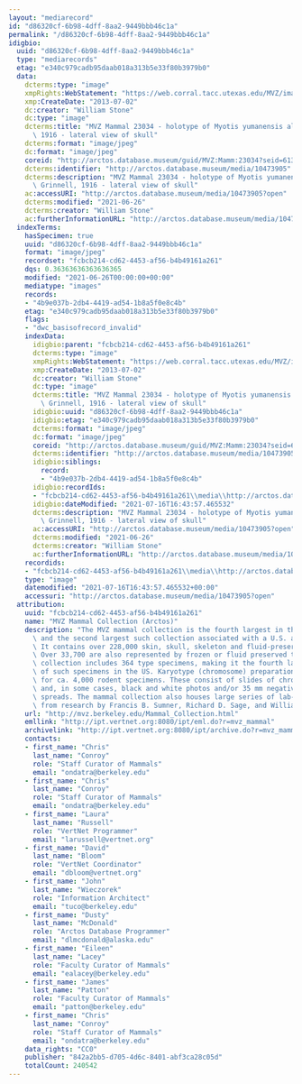 ```yaml
---
layout: "mediarecord"
id: "d86320cf-6b98-4dff-8aa2-9449bbb46c1a"
permalink: "/d86320cf-6b98-4dff-8aa2-9449bbb46c1a"
idigbio:
  uuid: "d86320cf-6b98-4dff-8aa2-9449bbb46c1a"
  type: "mediarecords"
  etag: "e340c979cadb95daab018a313b5e33f80b3979b0"
  data:
    dcterms:type: "image"
    xmpRights:WebStatement: "https://web.corral.tacc.utexas.edu/MVZ/images/MVZ_img/images/jpg/img_15631.jpg"
    xmp:CreateDate: "2013-07-02"
    dc:creator: "William Stone"
    dc:type: "image"
    dcterms:title: "MVZ Mammal 23034 - holotype of Myotis yumanensis altipetens Grinnell,\
      \ 1916 - lateral view of skull"
    dcterms:format: "image/jpeg"
    dc:format: "image/jpeg"
    coreid: "http://arctos.database.museum/guid/MVZ:Mamm:23034?seid=613106"
    dcterms:identifier: "http://arctos.database.museum/media/10473905"
    dcterms:description: "MVZ Mammal 23034 - holotype of Myotis yumanensis altipetens\
      \ Grinnell, 1916 - lateral view of skull"
    ac:accessURI: "http://arctos.database.museum/media/10473905?open"
    dcterms:modified: "2021-06-26"
    dcterms:creator: "William Stone"
    ac:furtherInformationURL: "http://arctos.database.museum/media/10473905"
  indexTerms:
    hasSpecimen: true
    uuid: "d86320cf-6b98-4dff-8aa2-9449bbb46c1a"
    format: "image/jpeg"
    recordset: "fcbcb214-cd62-4453-af56-b4b49161a261"
    dqs: 0.36363636363636365
    modified: "2021-06-26T00:00:00+00:00"
    mediatype: "images"
    records:
    - "4b9e037b-2db4-4419-ad54-1b8a5f0e8c4b"
    etag: "e340c979cadb95daab018a313b5e33f80b3979b0"
    flags:
    - "dwc_basisofrecord_invalid"
    indexData:
      idigbio:parent: "fcbcb214-cd62-4453-af56-b4b49161a261"
      dcterms:type: "image"
      xmpRights:WebStatement: "https://web.corral.tacc.utexas.edu/MVZ/images/MVZ_img/images/jpg/img_15631.jpg"
      xmp:CreateDate: "2013-07-02"
      dc:creator: "William Stone"
      dc:type: "image"
      dcterms:title: "MVZ Mammal 23034 - holotype of Myotis yumanensis altipetens\
        \ Grinnell, 1916 - lateral view of skull"
      idigbio:uuid: "d86320cf-6b98-4dff-8aa2-9449bbb46c1a"
      idigbio:etag: "e340c979cadb95daab018a313b5e33f80b3979b0"
      dcterms:format: "image/jpeg"
      dc:format: "image/jpeg"
      coreid: "http://arctos.database.museum/guid/MVZ:Mamm:23034?seid=613106"
      dcterms:identifier: "http://arctos.database.museum/media/10473905"
      idigbio:siblings:
        record:
        - "4b9e037b-2db4-4419-ad54-1b8a5f0e8c4b"
      idigbio:recordIds:
      - "fcbcb214-cd62-4453-af56-b4b49161a261\\media\\http://arctos.database.museum/media/10473905"
      idigbio:dateModified: "2021-07-16T16:43:57.465532"
      dcterms:description: "MVZ Mammal 23034 - holotype of Myotis yumanensis altipetens\
        \ Grinnell, 1916 - lateral view of skull"
      ac:accessURI: "http://arctos.database.museum/media/10473905?open"
      dcterms:modified: "2021-06-26"
      dcterms:creator: "William Stone"
      ac:furtherInformationURL: "http://arctos.database.museum/media/10473905"
    recordids:
    - "fcbcb214-cd62-4453-af56-b4b49161a261\\media\\http://arctos.database.museum/media/10473905"
    type: "image"
    datemodified: "2021-07-16T16:43:57.465532+00:00"
    accessuri: "http://arctos.database.museum/media/10473905?open"
  attribution:
    uuid: "fcbcb214-cd62-4453-af56-b4b49161a261"
    name: "MVZ Mammal Collection (Arctos)"
    description: "The MVZ mammal collection is the fourth largest in the United States\
      \ and the second largest such collection associated with a U.S. academic institution.\
      \ It contains over 228,000 skin, skull, skeleton and fluid-preserved specimens.\
      \ Over 33,700 are also represented by frozen or fluid preserved tissues. The\
      \ collection includes 364 type specimens, making it the fourth largest collection\
      \ of such specimens in the US. Karyotype (chromosome) preparations are available\
      \ for ca. 4,000 rodent specimens. These consist of slides of chromosome preparations\
      \ and, in some cases, black and white photos and/or 35 mm negatives of chromosome\
      \ spreads. The mammal collection also houses large series of lab-raised specimens\
      \ from research by Francis B. Sumner, Richard D. Sage, and William Z. Lidicker."
    url: "http://mvz.berkeley.edu/Mammal_Collection.html"
    emllink: "http://ipt.vertnet.org:8080/ipt/eml.do?r=mvz_mammal"
    archivelink: "http://ipt.vertnet.org:8080/ipt/archive.do?r=mvz_mammal"
    contacts:
    - first_name: "Chris"
      last_name: "Conroy"
      role: "Staff Curator of Mammals"
      email: "ondatra@berkeley.edu"
    - first_name: "Chris"
      last_name: "Conroy"
      role: "Staff Curator of Mammals"
      email: "ondatra@berkeley.edu"
    - first_name: "Laura"
      last_name: "Russell"
      role: "VertNet Programmer"
      email: "larussell@vertnet.org"
    - first_name: "David"
      last_name: "Bloom"
      role: "VertNet Coordinator"
      email: "dbloom@vertnet.org"
    - first_name: "John"
      last_name: "Wieczorek"
      role: "Information Architect"
      email: "tuco@berkeley.edu"
    - first_name: "Dusty"
      last_name: "McDonald"
      role: "Arctos Database Programmer"
      email: "dlmcdonald@alaska.edu"
    - first_name: "Eileen"
      last_name: "Lacey"
      role: "Faculty Curator of Mammals"
      email: "ealacey@berkeley.edu"
    - first_name: "James"
      last_name: "Patton"
      role: "Faculty Curator of Mammals"
      email: "patton@berkeley.edu"
    - first_name: "Chris"
      last_name: "Conroy"
      role: "Staff Curator of Mammals"
      email: "ondatra@berkeley.edu"
    data_rights: "CC0"
    publisher: "842a2bb5-d705-4d6c-8401-abf3ca28c05d"
    totalCount: 240542
---
```

